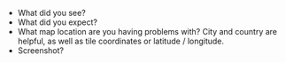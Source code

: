 * What did you see?
* What did you expect?
* What map location are you having problems with? City and country are helpful, as well as tile coordinates or latitude / longitude.  
* Screenshot?
